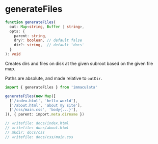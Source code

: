 # generateFiles

```typescript
function generateFiles(
  out: Map<string, Buffer | string>,
  opts: {
    parent: string,
    dry?: boolean, // default false
    dir?: string,  // default 'docs'
  }
): void
```

Creates dirs and files on disk at the given
subroot based on the given file map.

Paths are absolute, and made relative to `outDir`.

```typescript
import { generateFiles } from 'immaculata'

generateFiles(new Map([
  ['/index.html', 'hello world'],
  ['/about.html', 'about my site'],
  ['/css/main.css', 'body{...}'],
]), { parent: import.meta.dirname })

// writefile: docs/index.html
// writefile: docs/about.html
// mkdir: docs/css
// writefile: docs/css/main.css
```
